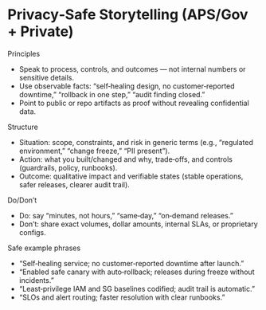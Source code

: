 # Privacy‑Safe Storytelling (APS/Gov + Private)

Principles

- Speak to process, controls, and outcomes — not internal numbers or sensitive details.
- Use observable facts: “self‑healing design, no customer‑reported downtime,” “rollback in one step,” “audit finding closed.”
- Point to public or repo artifacts as proof without revealing confidential data.

Structure

- Situation: scope, constraints, and risk in generic terms (e.g., “regulated environment,” “change freeze,” “PII present”).
- Action: what you built/changed and why, trade‑offs, and controls (guardrails, policy, runbooks).
- Outcome: qualitative impact and verifiable states (stable operations, safer releases, clearer audit trail).

Do/Don’t

- Do: say “minutes, not hours,” “same‑day,” “on‑demand releases.”
- Don’t: share exact volumes, dollar amounts, internal SLAs, or proprietary configs.

Safe example phrases

- “Self‑healing service; no customer‑reported downtime after launch.”
- “Enabled safe canary with auto‑rollback; releases during freeze without incidents.”
- “Least‑privilege IAM and SG baselines codified; audit trail is automatic.”
- “SLOs and alert routing; faster resolution with clear runbooks.”
